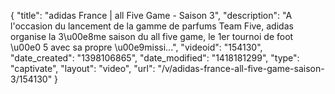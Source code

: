 {
    "title": "adidas France | all Five Game - Saison 3",
    "description": "A l'occasion du lancement de la gamme de parfums Team Five, adidas organise la 3\u00e8me saison du all five game, le 1er tournoi de foot \u00e0 5 avec sa propre \u00e9missi...",
    "videoid": "154130",
    "date_created": "1398106865",
    "date_modified": "1418181299",
    "type": "captivate",
    "layout": "video",
    "url": "\/v\/adidas-france-all-five-game-saison-3\/154130"
}